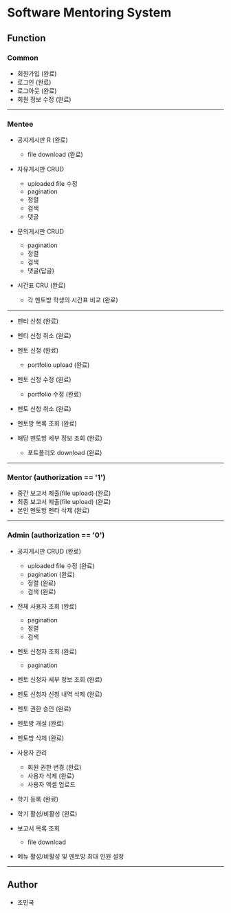 # Software Mentoring System

## Function
### Common

* 회원가입 (완료)
* 로그인 (완료)
* 로그아웃 (완료)
* 회원 정보 수정 (완료)

---

### Mentee

* 공지게시판 R (완료)
    * file download (완료)
    
* 자유게시판 CRUD
    * uploaded file 수정
    * pagination
    * 정렬
    * 검색
    * 댓글
    
* 문의게시판 CRUD
    * pagination
    * 정렬
    * 검색
    * 댓글(답글)
    
* 시간표 CRU (완료)
    * 각 멘토방 학생의 시간표 비교 (완료)

---

* 멘티 신청 (완료)
* 멘티 신청 취소 (완료)

* 멘토 신청 (완료)
    * portfolio upload (완료)
* 멘토 신청 수정 (완료)
    * portfolio 수정 (완료)
* 멘토 신청 취소 (완료)

* 멘토방 목록 조회 (완료)
* 해당 멘토방 세부 정보 조회 (완료)
    * 포트폴리오 download (완료)

---

### Mentor (authorization == '1')
* 중간 보고서 제출(file upload) (완료)
* 최종 보고서 제출(file upload) (완료)
* 본인 멘토방 멘티 삭제 (완료)

---

### Admin (authorization == '0')
* 공지게시판 CRUD (완료)
    * uploaded file 수정 (완료)
    * pagination (완료)
    * 정렬 (완료)
    * 검색 (완료)
    
* 전체 사용자 조회 (완료)
    * pagination
    * 정렬
    * 검색
    
* 멘토 신청자 조회 (완료)
    * pagination
* 멘토 신청자 세부 정보 조회 (완료)
* 멘토 신청자 신청 내역 삭제 (완료)
* 멘토 권한 승인 (완료)

* 멘토방 개설 (완료)
* 멘토방 삭제 (완료)

* 사용자 관리
    * 회원 권한 변경 (완료)
    * 사용자 삭제 (완료)
    * 사용자 엑셀 업로드
    
* 학기 등록 (완료)
* 학기 활성/비활성 (완료)

* 보고서 목록 조회
    * file download
    
* 메뉴 활성/비활성 및 멘토방 최대 인원 설정

---

## Author
* 조민국